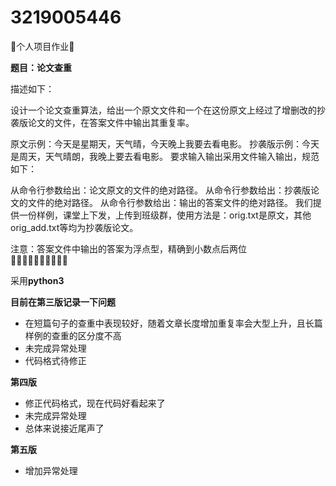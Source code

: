 # 3219005446
🍕个人项目作业🍕

**题目：论文查重**

描述如下：

设计一个论文查重算法，给出一个原文文件和一个在这份原文上经过了增删改的抄袭版论文的文件，在答案文件中输出其重复率。

原文示例：今天是星期天，天气晴，今天晚上我要去看电影。
抄袭版示例：今天是周天，天气晴朗，我晚上要去看电影。
要求输入输出采用文件输入输出，规范如下：

从命令行参数给出：论文原文的文件的绝对路径。
从命令行参数给出：抄袭版论文的文件的绝对路径。
从命令行参数给出：输出的答案文件的绝对路径。
我们提供一份样例，课堂上下发，上传到班级群，使用方法是：orig.txt是原文，其他orig_add.txt等均为抄袭版论文。

注意：答案文件中输出的答案为浮点型，精确到小数点后两位   
🍟🍟🍟🍟🍟🍟🍟🍟🍟🍟

采用**python3**

**目前在第三版记录一下问题**
* 在短篇句子的查重中表现较好，随着文章长度增加重复率会大型上升，且长篇样例的查重的区分度不高
* 未完成异常处理
* 代码格式待修正   

**第四版**
* 修正代码格式，现在代码好看起来了
* 未完成异常处理
* 总体来说接近尾声了

**第五版**
* 增加异常处理
